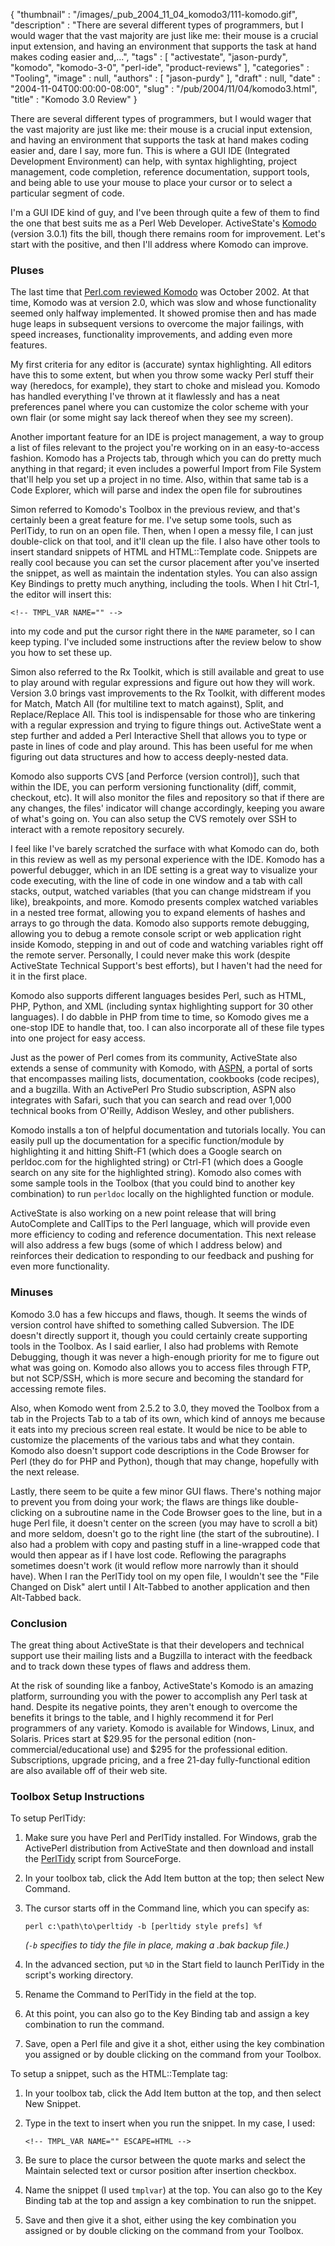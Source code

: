 {
   "thumbnail" : "/images/_pub_2004_11_04_komodo3/111-komodo.gif",
   "description" : "There are several different types of programmers, but I would wager that the vast majority are just like me: their mouse is a crucial input extension, and having an environment that supports the task at hand makes coding easier and,...",
   "tags" : [
      "activestate",
      "jason-purdy",
      "komodo",
      "komodo-3-0",
      "perl-ide",
      "product-reviews"
   ],
   "categories" : "Tooling",
   "image" : null,
   "authors" : [
      "jason-purdy"
   ],
   "draft" : null,
   "date" : "2004-11-04T00:00:00-08:00",
   "slug" : "/pub/2004/11/04/komodo3.html",
   "title" : "Komodo 3.0 Review"
}





There are several different types of programmers, but I would wager that
the vast majority are just like me: their mouse is a crucial input
extension, and having an environment that supports the task at hand
makes coding easier and, dare I say, more fun. This is where a GUI IDE
(Integrated Development Environment) can help, with syntax highlighting,
project management, code completion, reference documentation, support
tools, and being able to use your mouse to place your cursor or to
select a particular segment of code.

I'm a GUI IDE kind of guy, and I've been through quite a few of them to
find the one that best suits me as a Perl Web Developer. ActiveState's
[Komodo](http://www.activestate.com/Products/Komodo) (version 3.0.1)
fits the bill, though there remains room for improvement. Let's start
with the positive, and then I'll address where Komodo can improve.

### Pluses

The last time that [Perl.com reviewed
Komodo](/pub/a/2002/10/09/komodo.html) was October 2002. At that time,
Komodo was at version 2.0, which was slow and whose functionality seemed
only halfway implemented. It showed promise then and has made huge leaps
in subsequent versions to overcome the major failings, with speed
increases, functionality improvements, and adding even more features.

My first criteria for any editor is (accurate) syntax highlighting. All
editors have this to some extent, but when you throw some wacky Perl
stuff their way (heredocs, for example), they start to choke and mislead
you. Komodo has handled everything I've thrown at it flawlessly and has
a neat preferences panel where you can customize the color scheme with
your own flair (or some might say lack thereof when they see my screen).

Another important feature for an IDE is project management, a way to
group a list of files relevant to the project you're working on in an
easy-to-access fashion. Komodo has a Projects tab, through which you can
do pretty much anything in that regard; it even includes a powerful
Import from File System that'll help you set up a project in no time.
Also, within that same tab is a Code Explorer, which will parse and
index the open file for subroutines

Simon referred to Komodo's Toolbox in the previous review, and that's
certainly been a great feature for me. I've setup some tools, such as
PerlTidy, to run on an open file. Then, when I open a messy file, I can
just double-click on that tool, and it'll clean up the file. I also have
other tools to insert standard snippets of HTML and HTML::Template code.
Snippets are really cool because you can set the cursor placement after
you've inserted the snippet, as well as maintain the indentation styles.
You can also assign Key Bindings to pretty much anything, including the
tools. When I hit Ctrl-1, the editor will insert this:

    <!-- TMPL_VAR NAME="" -->

into my code and put the cursor right there in the `NAME` parameter, so
I can keep typing. I've included some instructions after the review
below to show you how to set these up.

Simon also referred to the Rx Toolkit, which is still available and
great to use to play around with regular expressions and figure out how
they will work. Version 3.0 brings vast improvements to the Rx Toolkit,
with different modes for Match, Match All (for multiline text to match
against), Split, and Replace/Replace All. This tool is indispensable for
those who are tinkering with a regular expression and trying to figure
things out. ActiveState went a step further and added a Perl Interactive
Shell that allows you to type or paste in lines of code and play around.
This has been useful for me when figuring out data structures and how to
access deeply-nested data.

Komodo also supports CVS \[and Perforce (version control)\], such that
within the IDE, you can perform versioning functionality (diff, commit,
checkout, etc). It will also monitor the files and repository so that if
there are any changes, the files' indicator will change accordingly,
keeping you aware of what's going on. You can also setup the CVS
remotely over SSH to interact with a remote repository securely.

I feel like I've barely scratched the surface with what Komodo can do,
both in this review as well as my personal experience with the IDE.
Komodo has a powerful debugger, which in an IDE setting is a great way
to visualize your code executing, with the line of code in one window
and a tab with call stacks, output, watched variables (that you can
change midstream if you like), breakpoints, and more. Komodo presents
complex watched variables in a nested tree format, allowing you to
expand elements of hashes and arrays to go through the data. Komodo also
supports remote debugging, allowing you to debug a remote console script
or web application right inside Komodo, stepping in and out of code and
watching variables right off the remote server. Personally, I could
never make this work (despite ActiveState Technical Support's best
efforts), but I haven't had the need for it in the first place.

Komodo also supports different languages besides Perl, such as HTML,
PHP, Python, and XML (including syntax highlighting support for 30 other
languages). I do dabble in PHP from time to time, so Komodo gives me a
one-stop IDE to handle that, too. I can also incorporate all of these
file types into one project for easy access.

Just as the power of Perl comes from its community, ActiveState also
extends a sense of community with Komodo, with
[ASPN](http://aspn.activestate.com/ASPN), a portal of sorts that
encompasses mailing lists, documentation, cookbooks (code recipes), and
a bugzilla. With an ActivePerl Pro Studio subscription, ASPN also
integrates with Safari, such that you can search and read over 1,000
technical books from O'Reilly, Addison Wesley, and other publishers.

Komodo installs a ton of helpful documentation and tutorials locally.
You can easily pull up the documentation for a specific function/module
by highlighting it and hitting Shift-F1 (which does a Google search on
perldoc.com for the highlighted string) or Ctrl-F1 (which does a Google
search on any site for the highlighted string). Komodo also comes with
some sample tools in the Toolbox (that you could bind to another key
combination) to run `perldoc` locally on the highlighted function or
module.

ActiveState is also working on a new point release that will bring
AutoComplete and CallTips to the Perl language, which will provide even
more efficiency to coding and reference documentation. This next release
will also address a few bugs (some of which I address below) and
reinforces their dedication to responding to our feedback and pushing
for even more functionality.

### Minuses

Komodo 3.0 has a few hiccups and flaws, though. It seems the winds of
version control have shifted to something called Subversion. The IDE
doesn't directly support it, though you could certainly create
supporting tools in the Toolbox. As I said earlier, I also had problems
with Remote Debugging, though it was never a high-enough priority for me
to figure out what was going on. Komodo also allows you to access files
through FTP, but not SCP/SSH, which is more secure and becoming the
standard for accessing remote files.

Also, when Komodo went from 2.5.2 to 3.0, they moved the Toolbox from a
tab in the Projects Tab to a tab of its own, which kind of annoys me
because it eats into my precious screen real estate. It would be nice to
be able to customize the placements of the various tabs and what they
contain. Komodo also doesn't support code descriptions in the Code
Browser for Perl (they do for PHP and Python), though that may change,
hopefully with the next release.

Lastly, there seem to be quite a few minor GUI flaws. There's nothing
major to prevent you from doing your work; the flaws are things like
double-clicking on a subroutine name in the Code Browser goes to the
line, but in a huge Perl file, it doesn't center on the screen (you may
have to scroll a bit) and more seldom, doesn't go to the right line (the
start of the subroutine). I also had a problem with copy and pasting
stuff in a line-wrapped code that would then appear as if I have lost
code. Reflowing the paragraphs sometimes doesn't work (it would reflow
more narrowly than it should have). When I ran the PerlTidy tool on my
open file, I wouldn't see the "File Changed on Disk" alert until I
Alt-Tabbed to another application and then Alt-Tabbed back.

### Conclusion

The great thing about ActiveState is that their developers and technical
support use their mailing lists and a Bugzilla to interact with the
feedback and to track down these types of flaws and address them.

At the risk of sounding like a fanboy, ActiveState's Komodo is an
amazing platform, surrounding you with the power to accomplish any Perl
task at hand. Despite its negative points, they aren't enough to
overcome the benefits it brings to the table, and I highly recommend it
for Perl programmers of any variety. Komodo is available for Windows,
Linux, and Solaris. Prices start at \$29.95 for the personal edition
(non-commercial/educational use) and \$295 for the professional edition.
Subscriptions, upgrade pricing, and a free 21-day fully-functional
edition are also available off of their web site.

### Toolbox Setup Instructions

To setup PerlTidy:

1.  Make sure you have Perl and PerlTidy installed. For Windows, grab
    the ActivePerl distribution from ActiveState and then download and
    install the [PerlTidy](http://perltidy.sourceforge.net/) script from
    SourceForge.
2.  In your toolbox tab, click the Add Item button at the top; then
    select New Command.
3.  The cursor starts off in the Command line, which you can specify as:

        perl c:\path\to\perltidy -b [perltidy style prefs] %f

    *(`-b` specifies to tidy the file in place, making a *.bak* backup
    file.)*

4.  In the advanced section, put `%D` in the Start field to launch
    PerlTidy in the script's working directory.
5.  Rename the Command to PerlTidy in the field at the top.
6.  At this point, you can also go to the Key Binding tab and assign a
    key combination to run the command.
7.  Save, open a Perl file and give it a shot, either using the key
    combination you assigned or by double clicking on the command from
    your Toolbox.

To setup a snippet, such as the HTML::Template tag:

1.  In your toolbox tab, click the Add Item button at the top, and then
    select New Snippet.
2.  Type in the text to insert when you run the snippet. In my case, I
    used:

        <!-- TMPL_VAR NAME="" ESCAPE=HTML -->

3.  Be sure to place the cursor between the quote marks and select the
    Maintain selected text or cursor position after insertion checkbox.
4.  Name the snippet (I used `tmplvar`) at the top. You can also go to
    the Key Binding tab at the top and assign a key combination to run
    the snippet.
5.  Save and then give it a shot, either using the key combination you
    assigned or by double clicking on the command from your Toolbox.


